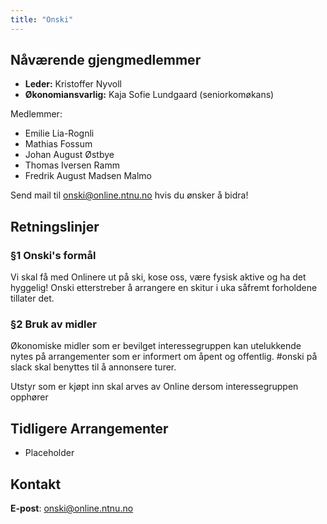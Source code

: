 ```yaml
---
title: "Onski"
---
```


Nåværende gjengmedlemmer
---------------------------------

- **Leder:** Kristoffer Nyvoll
- **Økonomiansvarlig:** Kaja Sofie Lundgaard (seniorkomøkans)  

Medlemmer: 

- Emilie Lia-Rognli
- Mathias Fossum
- Johan August Østbye
- Thomas Iversen Ramm
- Fredrik August Madsen Malmo


Send mail til onski@online.ntnu.no hvis du ønsker å bidra!


Retningslinjer
--------------

### §1 Onski's formål

Vi skal få med Onlinere ut på ski, kose oss, være fysisk aktive og ha det hyggelig! 
Onski etterstreber å arrangere en skitur i uka såfremt forholdene tillater det.

### §2 Bruk av midler

Økonomiske midler som er bevilget interessegruppen kan utelukkende nytes på arrangementer som er informert om åpent og offentlig. #onski på slack skal benyttes til å annonsere turer.  

Utstyr som er kjøpt inn skal arves av Online dersom interessegruppen opphører



Tidligere Arrangementer
--------------
- Placeholder


Kontakt
--------------

**E-post**: onski@online.ntnu.no
